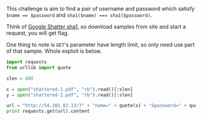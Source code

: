 This challenge is aim to find a pair of username and password which satisfy ``$name == $password`` and ``sha1($name) === sha1($password)``.

Think of [Google Shatter sha1](https://shattered.io/), so download samples from site and start a request, you will get flag.

One thing to note is ``GET``'s parameter have length limit, so only need use part of that sample. Whole exploit is below.


```python
import requests
from urllib import quote

slen = 800

x = open("shattered-1.pdf", "rb").read()[:slen]
y = open("shattered-2.pdf", "rb").read()[:slen]

url = "http://54.202.82.13/?" + "name=" + quote(x) + "&password=" + quote(y)
print requests.get(url).content
```